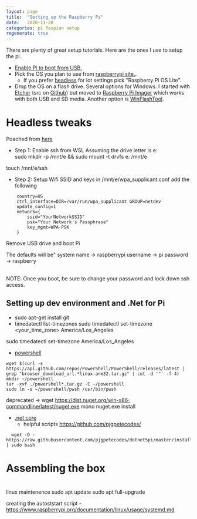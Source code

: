 ```yaml
---
layout: page
title:  "Setting up the Raspberry Pi"
date:   2020-11-28
categories: pi Raspian setup
regenerate: true
---
```

 
There are plenty of great setup tutorials.  Here are the ones I use to setup the pi.

- [Enable Pi to boot from USB.](https://www.raspberrypi.org/documentation/hardware/raspberrypi/bootmodes/msd.md)
- Pick the OS you plan to use from [raspberrypi site.](https://www.raspberrypi.org/software/operating-systems/).  
  - If you prefer [headless](https://en.wikipedia.org/wiki/Headless_computer) for iot settings pick "Raspberry Pi OS Lite".
- Drop the OS on a flash drive.  Several options for Windows.  I started with [Etcher](https://www.balena.io/etcher/)  (src on [Github](https://github.com/balena-io/etcher)) but moved to [Raspberry Pi Imager](https://www.raspberrypi.org/software/) which works with both USB and SD media.  Another option is [WinFlashTool](https://sysprogs.com/winflashtool/download/).


# Headless tweaks
 Poached from [here](https://danidudas.medium.com/install-raspberry-os-configure-wi-fi-and-ssh-headless-without-a-keyboard-or-network-cable-3d4f9d383165)

 - Step 1: Enable ssh
from WSL
Assuming the drive letter is e:\
sudo mkdir -p /mnt/e && sudo mount -t drvfs e: /mnt/e

touch /mnt/e/ssh

- Step 2: Setup Wifi SSID and keys
in /mnt/e/wpa_supplicant.conf add the following

```
    country=US
    ctrl_interface=DIR=/var/run/wpa_supplicant GROUP=netdev 
    update_config=1
    network={
        ssid="YourNetworkSSID"
        psk="Your Network's Passphrase"
        key_mgmt=WPA-PSK
    }
```

Remove USB drive and boot Pi


The defaults will be"
system name -> raspberrypi
username -> pi
password -> raspberry

<br>
NOTE: Once you boot, be sure to change your password and lock down ssh access.


## Setting up dev environment and .Net for Pi
- sudo apt-get install git
- timedatectl list-timezones
sudo timedatectl set-timezone <your_time_zone>
America/Los_Angeles

sudo timedatectl set-timezone America/Los_Angeles
- [powershell](https://docs.microsoft.com/en-us/powershell/scripting/install/installing-powershell-core-on-linux)

```
wget $(curl -s https://api.github.com/repos/PowerShell/PowerShell/releases/latest | grep "browser_download_url.*linux-arm32.tar.gz" | cut -d '"' -f 4)
mkdir ~/powershell
tar -xvf ./powershell*.tar.gz -C ~/powershell
sudo ln -s ~/powershell/pwsh /usr/bin/pwsh
```

deprecated -> wget https://dist.nuget.org/win-x86-commandline/latest/nuget.exe
mono nuget.exe install

- [.net core](https://dotnet.microsoft.com/download/dotnet-core)
    - helpful scripts https://github.com/pjgpetecodes/
```
  wget -O - https://raw.githubusercontent.com/pjgpetecodes/dotnet5pi/master/install.sh | sudo bash
```


# Assembling the box
#


linux maintenence
        sudo apt update
        sudo apt full-upgrade

creating the autoststart script - https://www.raspberrypi.org/documentation/linux/usage/systemd.md
